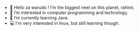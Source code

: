 - 👋 Hello za warudo ! I’m the biggest neet on this planet, rahimi.
- 👀 I’m interested in computer programming and technology.
- 🌱 I’m currently learning Java.
- 💻️ I'm very interested in linux, but still learning though. 

<!---
rahimi-mohd/rahimi-mohd is a ✨ special ✨ repository because its `README.md` (this file) appears on your GitHub profile.
You can click the Preview link to take a look at your changes.
--->
